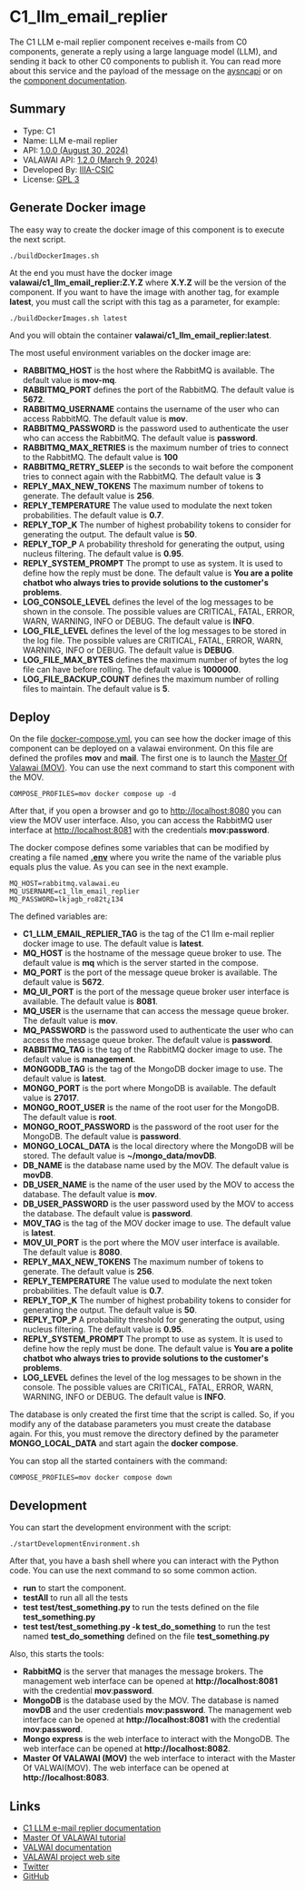 # C1_llm_email_replier

The C1 LLM e-mail replier component receives e-mails from C0 components, generate a reply
using a large language model (LLM), and sending it back to other C0 components to publish it.
You can read more about this service and the payload of the message on
the [aysncapi](asyncapi.yaml) or on the [component documentation](https://valawai.github.io/docs/components/C1/llm_email_replier).

## Summary

 - Type: C1
 - Name: LLM e-mail replier
 - API: [1.0.0 (August 30, 2024)](https://raw.githubusercontent.com/VALAWAI/C1_llm_email_replier/ASYNCAPI_1.0.0/asyncapi.yml)
 - VALAWAI API: [1.2.0 (March 9, 2024)](https://raw.githubusercontent.com/valawai/MOV/ASYNCAPI_1.2.0/asyncapi.yml)
 - Developed By: [IIIA-CSIC](https://www.iiia.csic.es)
 - License: [GPL 3](LICENSE)


## Generate Docker image

The easy way to create the docker image of this component is to execute
the next script.
 
 ```
./buildDockerImages.sh
```

At the end you must have the docker image **valawai/c1_llm_email_replier:Z.Y.Z**
where **X.Y.Z** will be the version of the component. If you want to have
the image with another tag, for example **latest**, you must call the script
with this tag as a parameter, for example:

```
./buildDockerImages.sh latest
```

And you will obtain the container **valawai/c1_llm_email_replier:latest**.

The most useful environment variables on the docker image are:

 - **RABBITMQ_HOST** is the host where the RabbitMQ is available.
 The default value is **mov-mq**.
 - **RABBITMQ_PORT** defines the port of the RabbitMQ.
 The default value is **5672**.
 - **RABBITMQ_USERNAME** contains the username of the user who can access RabbitMQ.
 The default value is **mov**.
 - **RABBITMQ_PASSWORD** is the password used to authenticate the user who can access the RabbitMQ.
 The default value is **password**.
 - **RABBITMQ_MAX_RETRIES** is the maximum number of tries to connect to the RabbitMQ.
 The default value is **100**
 - **RABBITMQ_RETRY_SLEEP** is the seconds to wait before the component tries to connect again with the RabbitMQ.
 The default value is **3**
 - **REPLY_MAX_NEW_TOKENS** The maximum number of tokens to generate. The default value is **256**.
 - **REPLY_TEMPERATURE** The value used to modulate the next token probabilities. The default value is **0.7**.
 - **REPLY_TOP_K** The number of highest probability tokens to consider for generating the output.
 The default value is **50**.
 - **REPLY_TOP_P** A probability threshold for generating the output, using nucleus filtering.
 The default value is **0.95**.
 - **REPLY_SYSTEM_PROMPT** The prompt to use as system. It is used to define how the reply must be done. 
 The default value is **You are a polite chatbot who always tries to provide solutions to the customer's problems**.
 - **LOG_CONSOLE_LEVEL** defines the level of the log messages to be shown in the console.
 The possible values are CRITICAL, FATAL, ERROR, WARN, WARNING, INFO or DEBUG. The default value is **INFO**.
 - **LOG_FILE_LEVEL** defines the level of the log messages to be stored in the log file.
 The possible values are CRITICAL, FATAL, ERROR, WARN, WARNING, INFO or DEBUG. The default value is **DEBUG**.
 - **LOG_FILE_MAX_BYTES** defines the maximum number of bytes the log file can have before rolling.
 The default value is **1000000**.
 - **LOG_FILE_BACKUP_COUNT** defines the maximum number of rolling files to maintain.
 The default value is **5**.


## Deploy

On the file [docker-compose.yml](docker-compose.yml), you can see how the docker image
of this component can be deployed on a valawai environment. On this file are defined
the profiles **mov** and **mail**. The first one is to launch
the [Master Of Valawai (MOV)](https://github.com/VALAWAI/MOV). You can use the next
command to start this component with the MOV.

```
COMPOSE_PROFILES=mov docker compose up -d
```

After that, if you open a browser and go to [http://localhost:8080](http://localhost:8080)
you can view the MOV user interface. Also, you can access the RabbitMQ user interface
at [http://localhost:8081](http://localhost:8081) with the credentials **mov:password**.

The docker compose defines some variables that can be modified by creating a file named
[**.env**](https://docs.docker.com/compose/environment-variables/env-file/) where 
you write the name of the variable plus equals plus the value.  As you can see in
the next example.

```
MQ_HOST=rabbitmq.valawai.eu
MQ_USERNAME=c1_llm_email_replier
MQ_PASSWORD=lkjagb_ro82t¿134
```

The defined variables are:


 - **C1_LLM_EMAIL_REPLIER_TAG** is the tag of the C1 llm e-mail replier docker image to use.
 The default value is **latest**.
 - **MQ_HOST** is the hostname of the message queue broker to use.
 The default value is **mq** which is the server started in the compose.
 - **MQ_PORT** is the port of the message queue broker is available.
 The default value is **5672**.
 - **MQ_UI_PORT** is the port of the message queue broker user interface is available.
 The default value is **8081**.
 - **MQ_USER** is the username that can access the message queue broker.
 The default value is **mov**.
 - **MQ_PASSWORD** is the password used to authenticate the user who can access the message queue broker.
 The default value is **password**.
 - **RABBITMQ_TAG** is the tag of the RabbitMQ docker image to use.
 The default value is **management**.
 - **MONGODB_TAG** is the tag of the MongoDB docker image to use.
 The default value is **latest**.
 - **MONGO_PORT** is the port where MongoDB is available.
 The default value is **27017**.
 - **MONGO_ROOT_USER** is the name of the root user for the MongoDB.
 The default value is **root**.
 - **MONGO_ROOT_PASSWORD** is the password of the root user for the MongoDB.
 The default value is **password**.
 - **MONGO_LOCAL_DATA** is the local directory where the MongoDB will be stored.
 The default value is **~/mongo_data/movDB**.
 - **DB_NAME** is the database name used by the MOV.
 The default value is **movDB**.
 - **DB_USER_NAME** is the name of the user used by the MOV to access the database.
 The default value is **mov**.
 - **DB_USER_PASSWORD** is the user password used by the MOV to access the database.
 The default value is **password**.
 - **MOV_TAG** is the tag of the MOV docker image to use.
 The default value is **latest**.
 - **MOV_UI_PORT** is the port where the MOV user interface is available.
 The default value is **8080**.
 - **REPLY_MAX_NEW_TOKENS** The maximum number of tokens to generate. The default value is **256**.
 - **REPLY_TEMPERATURE** The value used to modulate the next token probabilities. The default value is **0.7**.
 - **REPLY_TOP_K** The number of highest probability tokens to consider for generating the output.
 The default value is **50**.
 - **REPLY_TOP_P** A probability threshold for generating the output, using nucleus filtering.
 The default value is **0.95**.
 - **REPLY_SYSTEM_PROMPT** The prompt to use as system. It is used to define how the reply must be done. 
 The default value is **You are a polite chatbot who always tries to provide solutions to the customer's problems**.
 - **LOG_LEVEL** defines the level of the log messages to be shown in the console.
 The possible values are CRITICAL, FATAL, ERROR, WARN, WARNING, INFO or DEBUG. The default value is **INFO**.


The database is only created the first time that the script is called. So, if you modify
any of the database parameters you must create the database again. For this, you must
remove the directory defined by the parameter **MONGO_LOCAL_DATA** and start again
the **docker compose**.

You can stop all the started containers with the command:

```
COMPOSE_PROFILES=mov docker compose down
```
  
## Development

You can start the development environment with the script:

```shell script
./startDevelopmentEnvironment.sh
```

After that, you have a bash shell where you can interact with the Python code. You can use the next command
to so some common action.

* **run** to start the component.
* **testAll** to run all all the tests
* **test test/test_something.py** to run the tests defined on the file **test_something.py**
* **test test/test_something.py -k test_do_something** to run the test named **test_do_something** defined on the file **test_something.py**

Also, this starts the tools:

 * **RabbitMQ** is the server that manages the message brokers.
 The management web interface can be opened at **http://localhost:8081** with the credential
 **mov**:**password**.
 * **MongoDB** is the database used by the MOV. The database is named **movDB** and the user credentials **mov:password**.
 The management web interface can be opened at **http://localhost:8081** with the credential
 **mov**:**password**.
 * **Mongo express** is the web interface to interact with the MongoDB. The web interface
 can be opened at **http://localhost:8082**.
 * **Master Of VALAWAI (MOV)** the web interface to interact with the Master Of VALWAI(MOV). The web interface
 can be opened at **http://localhost:8083**.


## Links

 - [C1 LLM e-mail replier documentation](https://valawai.github.io/docs/components/C1/llm_email_replier)
 - [Master Of VALAWAI tutorial](https://valawai.github.io/docs/tutorials/mov)
 - [VALWAI documentation](https://valawai.github.io/docs/)
 - [VALAWAI project web site](https://valawai.eu/)
 - [Twitter](https://twitter.com/ValawaiEU)
 - [GitHub](https://github.com/VALAWAI)